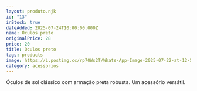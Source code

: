 ```yaml
---
layout: produto.njk
id: "13"
inStock: true
dateAdded: 2025-07-24T10:00:00.000Z
name: Óculos preto
originalPrice: 28
price: 20
title: Óculos preto
tags: products
image: https://i.postimg.cc/rp70Ws2T/Whats-App-Image-2025-07-22-at-12-57-12.jpg
category: acessorios
---
```


Óculos de sol clássico com armação preta robusta. Um acessório versátil.